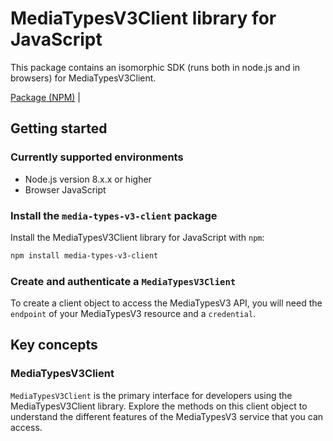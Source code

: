 # MediaTypesV3Client library for JavaScript

This package contains an isomorphic SDK (runs both in node.js and in browsers) for MediaTypesV3Client.



[Package (NPM)](https://www.npmjs.com/package/media-types-v3-client) |

## Getting started

### Currently supported environments

- Node.js version 8.x.x or higher
- Browser JavaScript


### Install the `media-types-v3-client` package

Install the MediaTypesV3Client library for JavaScript with `npm`:

```bash
npm install media-types-v3-client
```

### Create and authenticate a `MediaTypesV3Client`

To create a client object to access the MediaTypesV3 API, you will need the `endpoint` of your MediaTypesV3 resource and a `credential`.
## Key concepts

### MediaTypesV3Client

`MediaTypesV3Client` is the primary interface for developers using the MediaTypesV3Client library. Explore the methods on this client object to understand the different features of the MediaTypesV3 service that you can access.

